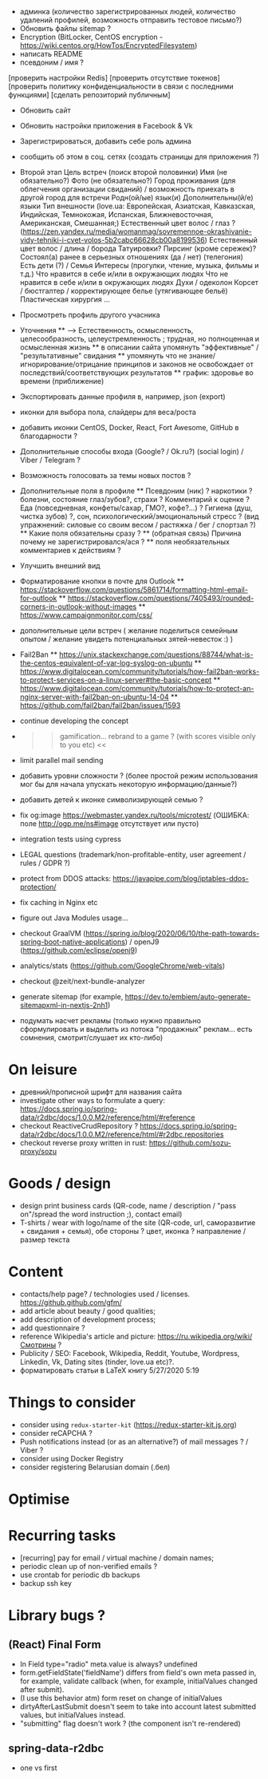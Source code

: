* админка (количество зарегистрированных людей, количество удалений профилей, возможность отправить тестовое письмо?)
* Обновить файлы sitemap ?
* Encryption (BitLocker, CentOS encryption - https://wiki.centos.org/HowTos/EncryptedFilesystem)
* написать README
* псевдоним / имя ?

[проверить настройки Redis]
[проверить отсутствие токенов]
[проверить политику конфиденциальности в связи с последними функциями]
[сделать репозиторий публичным]
* Обновить сайт
* Обновить настройки приложения в Facebook & Vk
* Зарегистрироваться, добавить себе роль админа
* сообщить об этом в соц. сетях (создать страницы для приложения ?)

* Второй этап
    Цель встреч (поиск второй половинки)
    Имя (не обязательно?)
    Фото (не обязательно?)
    Город проживания (для облегчения организации свиданий) / возможность приехать в другой город для встречи
    Родн(ой/ые) язык(и)
    Дополнительны(й/е) языки
    Тип внешности (love.ua: Европейская, Азиатская, Кавказская, Индийская, Темнокожая, Испанская, Ближневосточная, Американская, Смешанная;)
    Естественный цвет волос / глаз ? (https://zen.yandex.ru/media/womanmag/sovremennoe-okrashivanie-vidy-tehniki-i-cvet-volos-5b2cabc66628cb00a8199536)
    Естественный цвет волос / длина / борода
    Татуировки? Пирсинг (кроме сережек)?
    Состоял(а) ранее в серьезных отношениях (да / нет) (телегония)
    Есть дети (?) / Семья
    Интересы (прогулки, чтение, музыка, фильмы и т.д.)
    Что нравится в себе и/или в окружающих людях
    Что не нравится в себе и/или в окружающих людях
    Духи / одеколон
    Корсет / бюстгалтер / корректирующее белье (утягивающее бельё)
    Пластическая хирургия
    ...
* Просмотреть профиль другого учасника

* Уточнения
    ** --> Естественность, осмысленность, целесообразность, целеустремленность ; трудная, но полноценная и осмысленная жизнь
    ** в описании сайта упомянуть "эффективные" / "результативные" свидания
    ** упомянуть что не знание/игнорирование/отрицание принципов и законов не освобождает от последствий/соответствующих результатов
    ** график: здоровье во времени (приближение)
* Экспортировать данные профиля в, например, json (export)
* иконки для выбора пола, слайдеры для веса/роста
* добавить иконки CentOS, Docker, React, Fort Awesome, GitHub в благодарности ?
* Дополнительные способы входа  (Google? / Ok.ru?) (social login) / Viber / Telegram ?
* Возможность голосовать за темы новых постов ?
* Дополнительные поля в профиле
    ** Псевдоним (ник) ? наркотики ? болезни, состояние глаз/зубов?, страхи ? Комментарий к оценке ? Еда (повседневная, конфеты/сахар, ГМО?, кофе?...) ? Гигиена (душ, чистка зубов) ?, сон, психологический/эмоциональный стресс ? (вид упражнений: силовые со своим весом / растяжка / бег / спортзал ?)
    ** Какие поля обязательны сразу ?
    ** (обратная связь) Причина почему не зарегистрировался/ася ?
    ** поля необязательных комментариев к действиям ?
* Улучшить внешний вид
* Форматирование кнопки в почте для Outlook
    ** https://stackoverflow.com/questions/5861714/formatting-html-email-for-outlook
    ** https://stackoverflow.com/questions/7405493/rounded-corners-in-outlook-without-images
    ** https://www.campaignmonitor.com/css/
* дополнительные цели встреч ( желание поделиться семейным опытом / желание увидеть потенциальных зятей-невесток :) )
* Fail2Ban
    ** https://unix.stackexchange.com/questions/88744/what-is-the-centos-equivalent-of-var-log-syslog-on-ubuntu
    ** https://www.digitalocean.com/community/tutorials/how-fail2ban-works-to-protect-services-on-a-linux-server#the-basic-concept
    ** https://www.digitalocean.com/community/tutorials/how-to-protect-an-nginx-server-with-fail2ban-on-ubuntu-14-04
    ** https://github.com/fail2ban/fail2ban/issues/1593

* continue developing the concept
* >> gamification... rebrand to a game ? (with scores visible only to you etc) <<
* limit parallel mail sending
* добавить уровни сложности ? (более простой режим использования мог бы для начала упускать некоторую информацию/данные?)
* добавить детей к иконке символизирующей семью ?

* fix og:image https://webmaster.yandex.ru/tools/microtest/ (ОШИБКА: поле http://ogp.me/ns#image отсутствует или пусто)
* integration tests using cypress

* LEGAL questions (trademark/non-profitable-entity, user agreement / rules / GDPR ?)

* protect from DDOS attacks: https://javapipe.com/blog/iptables-ddos-protection/
* fix caching in Nginx etc
* figure out Java Modules usage...
* checkout GraalVM (https://spring.io/blog/2020/06/10/the-path-towards-spring-boot-native-applications) / openJ9 (https://github.com/eclipse/openj9)
* analytics/stats (https://github.com/GoogleChrome/web-vitals)
* checkout @zeit/next-bundle-analyzer
* generate sitemap (for example, https://dev.to/embiem/auto-generate-sitemapxml-in-nextjs-2nh1)
* подумать насчет рекламы (только нужно правильно сформулировать и выделить из потока "продажных" реклам... есть сомнения, смотрит/слушает их кто-либо)

# On leisure
* древний/прописной шрифт для названия сайта
* investigate other ways to formulate a query: https://docs.spring.io/spring-data/r2dbc/docs/1.0.0.M2/reference/html/#reference
* checkout ReactiveCrudRepository ? https://docs.spring.io/spring-data/r2dbc/docs/1.0.0.M2/reference/html/#r2dbc.repositories
* checkout reverse proxy written in rust: https://github.com/sozu-proxy/sozu


# Goods / design
* design print business cards (QR-code, name / description / "pass on"/spread the word instruction ;), contact email)
* T-shirts / wear with logo/name of the site (QR-code, url, саморазвитие + свидания + семья), обе стороны ? цвет, иконка ? направление / размер текста

# Content
* contacts/help page? / technologies used / licenses. https://github.github.com/gfm/
* add article about beauty / good qualities;
* add description of development process;
* add questionnaire ?
* reference Wikipedia's article and picture: https://ru.wikipedia.org/wiki/Смотрины ?
* Publicity / SEO: Facebook, Wikipedia, Reddit, Youtube, Wordpress, Linkedin, Vk, Dating sites (tinder, love.ua etc)?.
* форматировать статьи в LaTeX книгу 5/27/2020 5:19

# Things to consider
* consider using `redux-starter-kit` (https://redux-starter-kit.js.org)
* consider reCAPCHA ?
* Push notifications instead (or as an alternative?) of mail messages ? / Viber ?
* consider using Docker Registry
* consider registering Belarusian domain (.бел)

# Optimise

# Recurring tasks
* [recurring] pay for email / virtual machine / domain names;
* periodic clean up of non-verified emails ?
* use crontab for periodic db backups
* backup ssh key


# Library bugs ?
## (React) Final Form
* In Field type="radio" meta.value is always? undefined
* form.getFieldState('fieldName') differs from field's own meta passed in, for example, validate callback (when, for example, initialValues changed after submit).
* (I use this behavior atm) form reset on change of initialValues
* dirtyAfterLastSubmit doesn't seem to take into account latest submitted values, but initialValues instead.
* "submitting" flag doesn't work ? (the component isn't re-rendered)
## spring-data-r2dbc
* one vs first